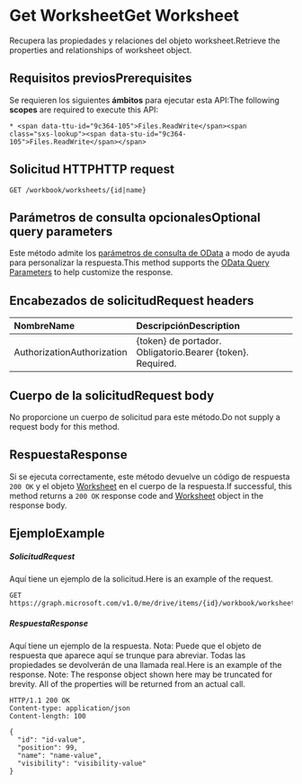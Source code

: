 # <a name="get-worksheet"></a><span data-ttu-id="9c364-101">Get Worksheet</span><span class="sxs-lookup"><span data-stu-id="9c364-101">Get Worksheet</span></span>

<span data-ttu-id="9c364-102">Recupera las propiedades y relaciones del objeto worksheet.</span><span class="sxs-lookup"><span data-stu-id="9c364-102">Retrieve the properties and relationships of worksheet object.</span></span>
## <a name="prerequisites"></a><span data-ttu-id="9c364-103">Requisitos previos</span><span class="sxs-lookup"><span data-stu-id="9c364-103">Prerequisites</span></span>
<span data-ttu-id="9c364-104">Se requieren los siguientes **ámbitos** para ejecutar esta API:</span><span class="sxs-lookup"><span data-stu-id="9c364-104">The following **scopes** are required to execute this API:</span></span> 

    * <span data-ttu-id="9c364-105">Files.ReadWrite</span><span class="sxs-lookup"><span data-stu-id="9c364-105">Files.ReadWrite</span></span>

## <a name="http-request"></a><span data-ttu-id="9c364-106">Solicitud HTTP</span><span class="sxs-lookup"><span data-stu-id="9c364-106">HTTP request</span></span>
<!-- { "blockType": "ignored" } -->
```http
GET /workbook/worksheets/{id|name}
```
## <a name="optional-query-parameters"></a><span data-ttu-id="9c364-107">Parámetros de consulta opcionales</span><span class="sxs-lookup"><span data-stu-id="9c364-107">Optional query parameters</span></span>
<span data-ttu-id="9c364-108">Este método admite los [parámetros de consulta de OData](http://developer.microsoft.com/en-us/graph/docs/overview/query_parameters) a modo de ayuda para personalizar la respuesta.</span><span class="sxs-lookup"><span data-stu-id="9c364-108">This method supports the [OData Query Parameters](http://developer.microsoft.com/en-us/graph/docs/overview/query_parameters) to help customize the response.</span></span>

## <a name="request-headers"></a><span data-ttu-id="9c364-109">Encabezados de solicitud</span><span class="sxs-lookup"><span data-stu-id="9c364-109">Request headers</span></span>
| <span data-ttu-id="9c364-110">Nombre</span><span class="sxs-lookup"><span data-stu-id="9c364-110">Name</span></span>      |<span data-ttu-id="9c364-111">Descripción</span><span class="sxs-lookup"><span data-stu-id="9c364-111">Description</span></span>|
|:----------|:----------|
| <span data-ttu-id="9c364-112">Authorization</span><span class="sxs-lookup"><span data-stu-id="9c364-112">Authorization</span></span>  | <span data-ttu-id="9c364-p101">{token} de portador. Obligatorio.</span><span class="sxs-lookup"><span data-stu-id="9c364-p101">Bearer {token}. Required.</span></span> |


## <a name="request-body"></a><span data-ttu-id="9c364-115">Cuerpo de la solicitud</span><span class="sxs-lookup"><span data-stu-id="9c364-115">Request body</span></span>
<span data-ttu-id="9c364-116">No proporcione un cuerpo de solicitud para este método.</span><span class="sxs-lookup"><span data-stu-id="9c364-116">Do not supply a request body for this method.</span></span>

## <a name="response"></a><span data-ttu-id="9c364-117">Respuesta</span><span class="sxs-lookup"><span data-stu-id="9c364-117">Response</span></span>

<span data-ttu-id="9c364-118">Si se ejecuta correctamente, este método devuelve un código de respuesta `200 OK` y el objeto [Worksheet](../resources/worksheet.md) en el cuerpo de la respuesta.</span><span class="sxs-lookup"><span data-stu-id="9c364-118">If successful, this method returns a `200 OK` response code and [Worksheet](../resources/worksheet.md) object in the response body.</span></span>
## <a name="example"></a><span data-ttu-id="9c364-119">Ejemplo</span><span class="sxs-lookup"><span data-stu-id="9c364-119">Example</span></span>
##### <a name="request"></a><span data-ttu-id="9c364-120">Solicitud</span><span class="sxs-lookup"><span data-stu-id="9c364-120">Request</span></span>
<span data-ttu-id="9c364-121">Aquí tiene un ejemplo de la solicitud.</span><span class="sxs-lookup"><span data-stu-id="9c364-121">Here is an example of the request.</span></span>
<!-- {
  "blockType": "request",
  "name": "get_worksheet"
}-->
```http
GET https://graph.microsoft.com/v1.0/me/drive/items/{id}/workbook/worksheets/{id|name}
```
##### <a name="response"></a><span data-ttu-id="9c364-122">Respuesta</span><span class="sxs-lookup"><span data-stu-id="9c364-122">Response</span></span>
<span data-ttu-id="9c364-p102">Aquí tiene un ejemplo de la respuesta. Nota: Puede que el objeto de respuesta que aparece aquí se trunque para abreviar. Todas las propiedades se devolverán de una llamada real.</span><span class="sxs-lookup"><span data-stu-id="9c364-p102">Here is an example of the response. Note: The response object shown here may be truncated for brevity. All of the properties will be returned from an actual call.</span></span>
<!-- {
  "blockType": "response",
  "truncated": true,
  "@odata.type": "microsoft.graph.worksheet"
} -->
```http
HTTP/1.1 200 OK
Content-type: application/json
Content-length: 100

{
  "id": "id-value",
  "position": 99,
  "name": "name-value",
  "visibility": "visibility-value"
}
```

<!-- uuid: 8fcb5dbc-d5aa-4681-8e31-b001d5168d79
2015-10-25 14:57:30 UTC -->
<!-- {
  "type": "#page.annotation",
  "description": "Get Worksheet",
  "keywords": "",
  "section": "documentation",
  "tocPath": ""
}-->
